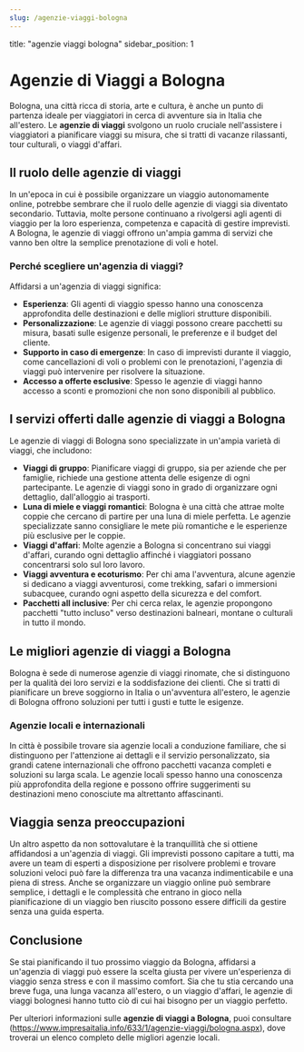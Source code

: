 ```yaml
---
slug: /agenzie-viaggi-bologna
---
```


title: "agenzie viaggi bologna"
sidebar_position: 1# Agenzie di Viaggi a Bologna

Bologna, una città ricca di storia, arte e cultura, è anche un punto di partenza ideale per viaggiatori in cerca di avventure sia in Italia che all'estero. Le **agenzie di viaggi** svolgono un ruolo cruciale nell'assistere i viaggiatori a pianificare viaggi su misura, che si tratti di vacanze rilassanti, tour culturali, o viaggi d'affari.

## Il ruolo delle agenzie di viaggi

In un'epoca in cui è possibile organizzare un viaggio autonomamente online, potrebbe sembrare che il ruolo delle agenzie di viaggi sia diventato secondario. Tuttavia, molte persone continuano a rivolgersi agli agenti di viaggio per la loro esperienza, competenza e capacità di gestire imprevisti. A Bologna, le agenzie di viaggi offrono un'ampia gamma di servizi che vanno ben oltre la semplice prenotazione di voli e hotel.

### Perché scegliere un'agenzia di viaggi?

Affidarsi a un'agenzia di viaggi significa:

- **Esperienza**: Gli agenti di viaggio spesso hanno una conoscenza approfondita delle destinazioni e delle migliori strutture disponibili.
- **Personalizzazione**: Le agenzie di viaggi possono creare pacchetti su misura, basati sulle esigenze personali, le preferenze e il budget del cliente.
- **Supporto in caso di emergenze**: In caso di imprevisti durante il viaggio, come cancellazioni di voli o problemi con le prenotazioni, l'agenzia di viaggi può intervenire per risolvere la situazione.
- **Accesso a offerte esclusive**: Spesso le agenzie di viaggi hanno accesso a sconti e promozioni che non sono disponibili al pubblico.

## I servizi offerti dalle agenzie di viaggi a Bologna

Le agenzie di viaggi di Bologna sono specializzate in un'ampia varietà di viaggi, che includono:

- **Viaggi di gruppo**: Pianificare viaggi di gruppo, sia per aziende che per famiglie, richiede una gestione attenta delle esigenze di ogni partecipante. Le agenzie di viaggi sono in grado di organizzare ogni dettaglio, dall'alloggio ai trasporti.
- **Luna di miele e viaggi romantici**: Bologna è una città che attrae molte coppie che cercano di partire per una luna di miele perfetta. Le agenzie specializzate sanno consigliare le mete più romantiche e le esperienze più esclusive per le coppie.
- **Viaggi d'affari**: Molte agenzie a Bologna si concentrano sui viaggi d'affari, curando ogni dettaglio affinché i viaggiatori possano concentrarsi solo sul loro lavoro.
- **Viaggi avventura e ecoturismo**: Per chi ama l'avventura, alcune agenzie si dedicano a viaggi avventurosi, come trekking, safari o immersioni subacquee, curando ogni aspetto della sicurezza e del comfort.
- **Pacchetti all inclusive**: Per chi cerca relax, le agenzie propongono pacchetti "tutto incluso" verso destinazioni balneari, montane o culturali in tutto il mondo.

## Le migliori agenzie di viaggi a Bologna

Bologna è sede di numerose agenzie di viaggi rinomate, che si distinguono per la qualità dei loro servizi e la soddisfazione dei clienti. Che si tratti di pianificare un breve soggiorno in Italia o un'avventura all'estero, le agenzie di Bologna offrono soluzioni per tutti i gusti e tutte le esigenze.

### Agenzie locali e internazionali

In città è possibile trovare sia agenzie locali a conduzione familiare, che si distinguono per l'attenzione ai dettagli e il servizio personalizzato, sia grandi catene internazionali che offrono pacchetti vacanza completi e soluzioni su larga scala. Le agenzie locali spesso hanno una conoscenza più approfondita della regione e possono offrire suggerimenti su destinazioni meno conosciute ma altrettanto affascinanti.

## Viaggia senza preoccupazioni

Un altro aspetto da non sottovalutare è la tranquillità che si ottiene affidandosi a un'agenzia di viaggi. Gli imprevisti possono capitare a tutti, ma avere un team di esperti a disposizione per risolvere problemi e trovare soluzioni veloci può fare la differenza tra una vacanza indimenticabile e una piena di stress. Anche se organizzare un viaggio online può sembrare semplice, i dettagli e le complessità che entrano in gioco nella pianificazione di un viaggio ben riuscito possono essere difficili da gestire senza una guida esperta.

## Conclusione

Se stai pianificando il tuo prossimo viaggio da Bologna, affidarsi a un'agenzia di viaggi può essere la scelta giusta per vivere un'esperienza di viaggio senza stress e con il massimo comfort. Sia che tu stia cercando una breve fuga, una lunga vacanza all'estero, o un viaggio d'affari, le agenzie di viaggi bolognesi hanno tutto ciò di cui hai bisogno per un viaggio perfetto.

Per ulteriori informazioni sulle **agenzie di viaggi a Bologna**, puoi consultare (https://www.impresaitalia.info/633/1/agenzie-viaggi/bologna.aspx), dove troverai un elenco completo delle migliori agenzie locali.